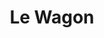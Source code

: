 ---
title: "Le Wagon"
indexImage: /images/kappamon/index-image.png
indexImageAlt: "Proun 1 D, 1919 (oil on canvas) by El Lissitzky (1890-1941)"
heroImage: /images/journey/journeyinto.jpg
heroImageAlt: 'The logo and color scheme for my hackathon project Journey Into Chengdu'
projectDescription: Streamer-Side Front-End APIs
order: 4
---
